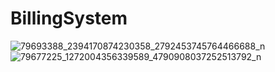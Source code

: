 # BillingSystem


![79693388_2394170874230358_2792453745764466688_n](https://user-images.githubusercontent.com/46280184/71266427-4de5b400-2340-11ea-870b-e2fa6431db07.jpg)
![79677225_1272004356339589_4790908037252513792_n](https://user-images.githubusercontent.com/46280184/71266429-4de5b400-2340-11ea-8015-216f17475881.jpg)
